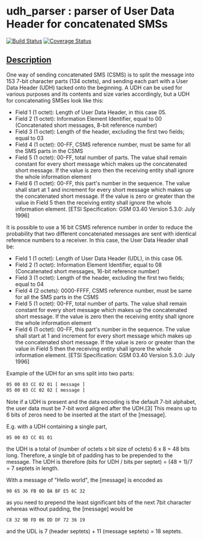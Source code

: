 # udh_parser : parser of User Data Header for concatenated SMSs

[![Build Status](https://travis-ci.org/K2InformaticsGmbH/udh_parser.svg?branch=master)](https://travis-ci.org/K2InformaticsGmbH/udh_parser) [![Coverage Status](https://coveralls.io/repos/github/K2InformaticsGmbH/udh_parser/badge.svg?branch=master)](https://coveralls.io/github/K2InformaticsGmbH/udh_parser?branch=master)

## [Description](https://en.wikipedia.org/wiki/Concatenated_SMS#Sending_a_concatenated_SMS_using_a_User_Data_Header)
One way of sending concatenated SMS (CSMS) is to split the message into 153 7-bit character parts (134 octets), and sending each part with a User Data Header (UDH) tacked onto the beginning. A UDH can be used for various purposes and its contents and size varies accordingly, but a UDH for concatenating SMSes look like this:

* Field 1 (1 octet): Length of User Data Header, in this case 05.
* Field 2 (1 octet): Information Element Identifier, equal to 00 (Concatenated short messages, 8-bit reference number)
* Field 3 (1 octet): Length of the header, excluding the first two fields; equal to 03
* Field 4 (1 octet): 00-FF, CSMS reference number, must be same for all the SMS parts in the CSMS
* Field 5 (1 octet): 00-FF, total number of parts. The value shall remain constant for every short message which makes up the concatenated short message. If the value is zero then the receiving entity shall ignore the whole information element
* Field 6 (1 octet): 00-FF, this part's number in the sequence. The value shall start at 1 and increment for every short message which makes up the concatenated short message. If the value is zero or greater than the value in Field 5 then the receiving entity shall ignore the whole information element. [ETSI Specification: GSM 03.40 Version 5.3.0: July 1996]

It is possible to use a 16 bit CSMS reference number in order to reduce the probability that two different concatenated messages are sent with identical reference numbers to a receiver. In this case, the User Data Header shall be:

* Field 1 (1 octet): Length of User Data Header (UDL), in this case 06.
* Field 2 (1 octet): Information Element Identifier, equal to 08 (Concatenated short messages, 16-bit reference number)
* Field 3 (1 octet): Length of the header, excluding the first two fields; equal to 04
* Field 4 (2 octets): 0000-FFFF, CSMS reference number, must be same for all the SMS parts in the CSMS
* Field 5 (1 octet): 00-FF, total number of parts. The value shall remain constant for every short message which makes up the concatenated short message. If the value is zero then the receiving entity shall ignore the whole information element
* Field 6 (1 octet): 00-FF, this part's number in the sequence. The value shall start at 1 and increment for every short message which makes up the concatenated short message. If the value is zero or greater than the value in Field 5 then the receiving entity shall ignore the whole information element. [ETSI Specification: GSM 03.40 Version 5.3.0: July 1996]

Example of the UDH for an sms split into two parts:
```sh
05 00 03 CC 02 01 [ message ] 
05 00 03 CC 02 02 [ message ]
```
Note if a UDH is present and the data encoding is the default 7-bit alphabet, the user data must be 7-bit word aligned after the UDH.[3] This means up to 6 bits of zeros need to be inserted at the start of the [message].

E.g. with a UDH containing a single part,

`05 00 03 CC 01 01`

the UDH is a total of (number of octets x bit size of octets) 6 x 8 = 48 bits long. Therefore, a single bit of padding has to be prepended to the message. The UDH is therefore (bits for UDH / bits per septet) = (48 + 1)/7 = 7 septets in length.

With a message of "Hello world", the [message] is encoded as

 `90 65 36 FB 0D BA BF E5 6C 32`
 
as you need to prepend the least significant bits of the next 7bit character whereas without padding, the [message] would be

 `C8 32 9B FD 06 DD DF 72 36 19`

and the UDL is 7 (header septets) + 11 (message septets) = 18 septets.
